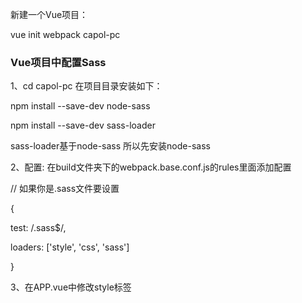 新建一个Vue项目：

vue init webpack capol-pc 

### Vue项目中配置Sass

1、cd capol-pc 在项目目录安装如下：

 

npm install --save-dev node-sass

npm install --save-dev sass-loader

 

sass-loader基于node-sass 所以先安装node-sass

 

2、配置: 在build文件夹下的webpack.base.conf.js的rules里面添加配置

// 如果你是.sass文件要设置

{

  test: /\.sass$/,

  loaders: ['style', 'css', 'sass']

}

 

3、在APP.vue中修改style标签

<style lang="scss"
rel="stylesheet/scss">

 

 

# webstorm中配置sass

参考地址：

 

1、 https://blog.csdn.net/qq_36370731/article/details/79514675

 

2、https://blog.csdn.net/m0_37631990/article/details/70594278

 